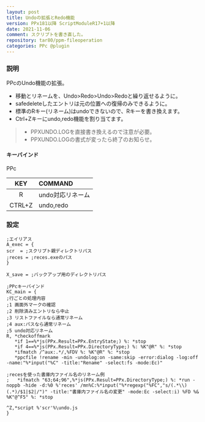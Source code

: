 ```yaml
---
layout: post
title: Undoの拡張とRedo機能
version: PPx181以降 ScriptModuleR17+1以降
date: 2021-11-06
comment: スクリプトを書き直した。
repository: tar80/ppm-fileoperation
categories: PPc @plugin
---
```

### 説明
PPcのUndo機能の拡張。
- 移動とリネームを、Undo\>Redo\>Undo\>Redoと繰り返せるように。
- safedeleteしたエントリは元の位置への復帰のみできるように。
- 標準のRキー(リネーム)はundoできないので、Rキーを書き換えます。
- Ctrl+Zキーにundo,redo機能を割り当てます。

> - PPXUNDO.LOGを直接書き換えるので注意が必要。
> - PPXUNDO.LOGの書式が変ったら終了のお知らせ。

#### キーバインド
PPc

| KEY | COMMAND |
|:---:|:--------|
| R | undo対応リネーム |
| CTRL+Z | undo,redo |

### 設定

```clean
;エイリアス
A_exec = {
scr  = ;スクリプト親ディレクトリパス
;reces = ;reces.exeのパス
}

X_save = ;バックアップ用のディレクトリパス

;PPcキーバインド
KC_main = {
;行ごとの処理内容
;1 画面外マークの確認
;2 削除済みエントリなら中止
;3 リストファイルなら通常リネーム
;4 aux:パスなら通常リネーム
;5 undo対応リネーム
R, *checkoffmark
   *if 1==%*js(PPx.Result=PPx.EntryState;) %: *stop
   *if 4==%*js(PPx.Result=PPx.DirectoryType;) %: %K"@R" %: *stop
   *ifmatch /^aux:.*/,%FDV %: %K"@R" %: *stop
   *ppcfile !rename -min -undolog:on -same:skip -error:dialog -log:off -name:"%*input("%C" -title:"Rename" -select:fs -mode:Ec)"

;recesを使った書庫内ファイル名のリネーム例
;   *ifmatch "63;64;96",%*js(PPx.Result=PPx.DirectoryType;) %: *run -noppb -hide -d:%0 %'reces' /mn%C:%*input("%*regexp("%FC","s/(.*\\)(.*)/$1|$2|/")" -title:"書庫内ファイル名の変更" -mode:Ec -select:i) %FD %& %K"@^F5" %: *stop

^Z,*script %'scr'%\undo.js
}
```
<BR>
<script src="https://gist.github.com/tar80/de65b6daddf32036cdbe52557348071a.js"></script>
